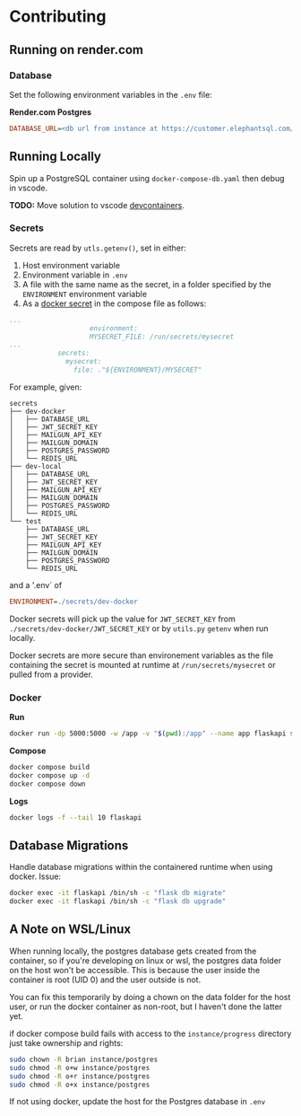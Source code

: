 # Contributing

## Running on render.com
### Database
Set the following environment variables in the `.env` file:

**Render.com Postgres**
```ini
DATABASE_URL=<db url from instance at https://customer.elephantsql.com/instance>
```

## Running Locally

Spin up a PostgreSQL container using `docker-compose-db.yaml` then debug in vscode.

**TODO:** Move solution to vscode [devcontainers](https://code.visualstudio.com/docs/devcontainers/containers).

### Secrets
Secrets are read by `utls.getenv()`, set in either:
1. Host environment variable
2. Environment variable in `.env`
3. A file with the same name as the secret, in a folder specified by the `ENVIRONMENT` environment variable
4. As a [docker secret](https://docs.docker.com/compose/use-secrets/) in the compose file as follows:

```yaml
...
                    environment:
                    MYSECRET_FILE: /run/secrets/mysecret
...                    
            secrets:            
              mysecret:
                file: ."${ENVIRONMENT}/MYSECRET"
```

For example, given:
```
secrets
├── dev-docker
│   ├── DATABASE_URL
│   ├── JWT_SECRET_KEY
│   ├── MAILGUN_API_KEY
│   ├── MAILGUN_DOMAIN
│   ├── POSTGRES_PASSWORD
│   └── REDIS_URL
├── dev-local
│   ├── DATABASE_URL
│   ├── JWT_SECRET_KEY
│   ├── MAILGUN_API_KEY
│   ├── MAILGUN_DOMAIN
│   ├── POSTGRES_PASSWORD
│   └── REDIS_URL
└── test
    ├── DATABASE_URL
    ├── JWT_SECRET_KEY
    ├── MAILGUN_API_KEY
    ├── MAILGUN_DOMAIN
    ├── POSTGRES_PASSWORD
    └── REDIS_URL
```

and a '.env` of
```ini
ENVIRONMENT=./secrets/dev-docker
```
Docker secrets will pick up the value for `JWT_SECRET_KEY` from `./secrets/dev-docker/JWT_SECRET_KEY` or by `utils.py` `getenv` when run locally.

Docker secrets are more secure than environement variables as the file containing the secret is mounted at runtime at `/run/secrets/mysecret` or pulled from a provider.

### Docker
**Run**
```bash
docker run -dp 5000:5000 -w /app -v "$(pwd):/app" --name app flaskapi sh -c "flask run --host 0.0.0.0"
```
**Compose**

```bash
docker compose build
docker compose up -d
docker compose down
```

**Logs**
```bash
docker logs -f --tail 10 flaskapi
```

## Database Migrations
Handle database migrations within the containered runtime when using docker. Issue:

```bash
docker exec -it flaskapi /bin/sh -c "flask db migrate"
docker exec -it flaskapi /bin/sh -c "flask db upgrade"
```

## A Note on WSL/Linux

When running locally, the postgres database gets created from the container, so if you're developing on linux or wsl, the postgres data folder on the host won't be accessible. This is because the user inside the container is root (UID 0) and the user outside is not. 

You can fix this temporarily by doing a chown on the data folder for the host user, or run the docker container as non-root, but I haven't done the latter yet.

if docker compose build fails with access to the `instance/progress` directory just take ownership and rights:
```bash
sudo chown -R brian instance/postgres
sudo chmod -R o+w instance/postgres
sudo chmod -R o+r instance/postgres
sudo chmod -R o+x instance/postgres
```


If not using docker, update the host for the Postgres database in `.env`